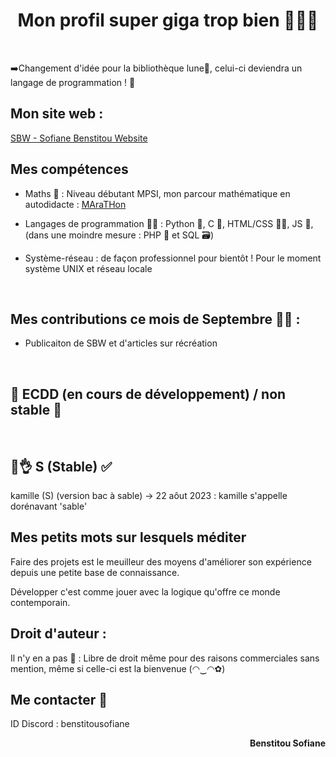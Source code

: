 <h1 align="center">Mon profil super giga trop bien 🤯🧨💥</h1>
<br>

➡️Changement d'idée pour la bibliothèque lune🌙, celui-ci deviendra un langage de programmation ! 🙈

<h2 align="left">Mon site web :</h2> <a href="http://sbw.kesug.com/"> SBW - Sofiane Benstitou Website</a>

<h2 align="left">Mes compétences</h2>

- Maths 🔢 : Niveau débutant MPSI, mon parcour mathématique en autodidacte : <a href="https://github.com/benstitousofiane/MAraTHon"> MAraTHon</a>

- Langages de programmation 👨‍💻 : Python 🐍, C 🧓, HTML/CSS 🏄‍♂️, JS 😤, (dans une moindre mesure : PHP 🐘 et SQL 🗃️)

- Système-réseau : de façon professionnel pour bientôt ! Pour le moment système UNIX et réseau locale

<br>

<h2 align="left">Mes contributions ce mois de Septembre 🍂🎒 : </h2>

- Publicaiton de SBW et d'articles sur récréation

<br>

<h2 align="left">🚧 ECDD (en cours de développement) / non stable 🚸</h2>

<br>

<h2 align="left">😤👌 S (Stable) ✅</h2>
kamille (S) (version bac à sable) -> 22 aôut 2023 : kamille s'appelle dorénavant 'sable'

<br>

<h2 align="left">Mes petits mots sur lesquels méditer</h2>
<p align="left">Faire des projets est le meuilleur des moyens d'améliorer son expérience depuis une petite base de connaissance.</p>
<p align="left">Développer c'est comme jouer avec la logique qu'offre ce monde contemporain.</p>

<h2 align="left">Droit d'auteur :</h2>
Il n'y en a pas 🤯 : Libre de droit même pour des raisons commerciales sans mention, même si celle-ci est la bienvenue (◠‿◠✿)

<br>

<h2 align="left">Me contacter 📧</h2>

ID Discord : benstitousofiane

<p align="right"><b>Benstitou Sofiane</b></p>
